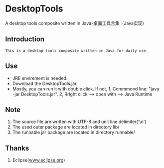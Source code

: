 # DesktopTools

A desktop tools composite written in Java-桌面工具合集（Java实现)

## Introduction
	This is a desktop tools composite written in Java for daily use.

## Use
- JRE envirement is needed.
- Download the DesktopTools.jar.
- Mostly, you can run it with double click. If not,
   1, Commmond line: "java -jar DesktopTools.jar".
   2, Rright click --> open with --> Java Runtime

## Note
1. The source file are written with UTF-8 and unit line delimiter('\n')
2. The used outer package are located in directory lib/
3. The runnable jar package are located in directory runnable/

## Thanks
1. Eclipse(www.eclipse.org)
